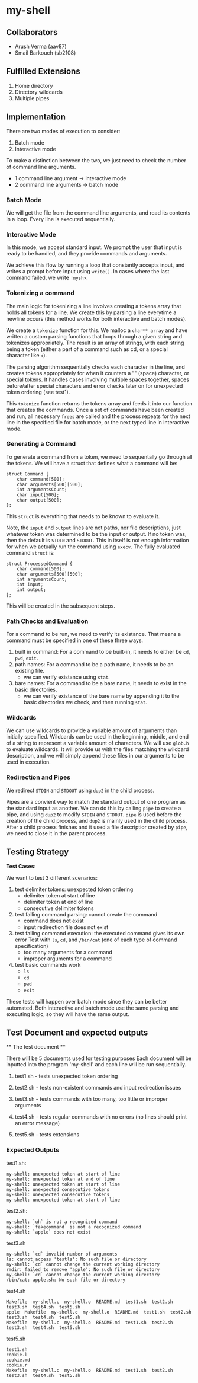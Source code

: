 # my-shell

## Collaborators

- Arush Verma (aav87)
- Smail Barkouch (sb2108)

## Fulfilled Extensions

1. Home directory
2. Directory wildcards
3. Multiple pipes

## Implementation

There are two modes of execution to consider:
1. Batch mode
2. Interactive mode

To make a distinction between the two, we just need to check the number of command line arguments.
- 1 command line argument -> interactive mode
- 2 command line arguments -> batch mode

### Batch Mode

We will get the file from the command line arguments, and read its contents in a loop. Every line is executed sequentially.

### Interactive Mode

In this mode, we accept standard input. We prompt the user that input is ready to be handled, and they provide commands and arguments.

We achieve this flow by running a loop that constantly accepts input, and writes a prompt before input using `write()`. In cases where the last command failed, we write `!mysh>`.

### Tokenizing a command

The main logic for tokenizing a line involves creating a tokens array that holds all tokens for a line. We create this by parsing a line everytime a newline occurs (this method works for both interactive and batch modes).

We create a `tokenize` function for this. We malloc a `char** array` and have written a custom parsing functions that loops through a given string and tokenizes appropriately. The result is an array of strings, with each string being a token (either a part of a command such as cd, or a special character like `<`). 

The parsing algorithm sequentially checks each character in the line, and creates tokens appropriately for when it counters a ' ' (space) character, or special tokens. It handles cases involving multiple spaces together, spaces before/after special characters and error checks later on for unexpected token ordering (see test1).
 
This `tokenize` function returns the tokens array and feeds it into our function that creates the commands. Once a set of commands have been created and run, all necessary `frees` are called and the process repeats for the next line in the specified file for batch mode, or the next typed line in interactive mode.

### Generating a Command

To generate a command from a token, we need to sequentally go through all the tokens. We will have a struct that defines what a command will be:
```
struct Command {
    char command[500];
    char arguments[500][500];
    int argumentsCount;
    char input[500];
    char output[500];
};
```

This `struct` is everything that needs to be known to evaluate it. 

Note, the `input` and `output` lines are not paths, nor file descriptions, just whatever token was determined to be the input or output. If no token was, then the default is `STDIN` and `STDOUT`. This in itself is not enough information for when we actually run the command using `execv`. The fully evaluated command `struct` is:
```
struct ProcessedCommand {
    char command[500];
    char arguments[500][500];
    int argumentsCount;
    int input;
    int output;
};
```

This will be created in the subsequent steps.

### Path Checks and Evaluation

For a command to be run, we need to verify its existance. That means a command must be specified in one of these three ways.
1. built in command: For a command to be built-in, it needs to either be `cd`, `pwd`, `exit`.
2. path names: For a command to be a path name, it needs to be an existing file.
    - we can verify existance using `stat`.
3. bare names: For a command to be a bare name, it needs to exist in the basic directories.
    - we can verify existance of the bare name by appending it to the basic directories we check, and then running `stat`.

### Wildcards

We can use wildcards to provide a variable amount of arguments than initially specified. Wildcards can be used in the beginning, middle, and end of a string to represent a variable amount of characters. We will use `glob.h` to evaluate wildcards. It will provide us with the files matching the wildcard description, and we will simply append these files in our arguments to be used in execution.

### Redirection and Pipes

We redirect `STDIN` and `STDOUT` using `dup2` in the child process.

Pipes are a convient way to match the standard output of one program as the standard input as another. We can do this by calling `pipe` to create a pipe, and using `dup2` to modify `STDIN` and `STDOUT`. `pipe` is used before the creation of the child process, and `dup2` is mainly used in the child process. After a child process finishes and it used a file descriptior created by `pipe`, we need to close it in the parent process.

## Testing Strategy

**Test Cases**:

We want to test 3 different scenarios:
1. test delimiter tokens: unexpected token ordering
    - delimiter token at start of line
    - delimiter token at end of line
    - consecutive delimiter tokens
2. test failing command parsing: cannot create the command
    - command does not exist
    - input redirection file does not exist
3. test failing command execution: the executed command gives its own error
Test with `ls`, `cd`, and `/bin/cat` (one of each type of command specification)
    - too many arguments for a command
    - improper arguments for a command
4. test basic commands work
    - `ls`
    - `cd`
    - `pwd`
    - `exit`

These tests will happen over batch mode since they can be better automated. Both interactive and batch mode use the same parsing and executing logic, so they will have the same output.

## Test Document and expected outputs 

** The test document **

There will be 5 documents used for testing purposes
Each document will be inputted into the program 'my-shell' and each line will be run sequentially.

1. test1.sh - tests unexpected token ordering 

2. test2.sh - tests non-existent commands and input redirection issues

3. test3.sh - tests commands with too many, too little or improper arguments

4. test4.sh - tests regular commands with no errors (no lines should print an error message)

5. test5.sh - tests extensions 


### Expected Outputs

test1.sh:
```
my-shell: unexpected token at start of line
my-shell: unexpected token at end of line
my-shell: unexpected token at start of line
my-shell: unexpected consecutive tokens
my-shell: unexpected consecutive tokens
my-shell: unexpected token at start of line
```

test2.sh:
```
my-shell: `uh` is not a recognized command
my-shell: `fakecommand` is not a recognized command
my-shell: `apple` does not exist
```

test3.sh
```
my-shell: `cd` invalid number of arguments
ls: cannot access 'testls': No such file or directory
my-shell: `cd` cannot change the current working directory
rmdir: failed to remove 'apple': No such file or directory
my-shell: `cd` cannot change the current working directory
/bin/cat: apple.sh: No such file or directory
```

test4.sh
```
Makefile  my-shell.c  my-shell.o  README.md  test1.sh  test2.sh  test3.sh  test4.sh  test5.sh
apple  Makefile  my-shell.c  my-shell.o  README.md  test1.sh  test2.sh  test3.sh  test4.sh  test5.sh
Makefile  my-shell.c  my-shell.o  README.md  test1.sh  test2.sh  test3.sh  test4.sh  test5.sh
```

test5.sh
```
test1.sh
cookie.l
cookie.md
cookie.r
Makefile  my-shell.c  my-shell.o  README.md  test1.sh  test2.sh  test3.sh  test4.sh  test5.sh
```